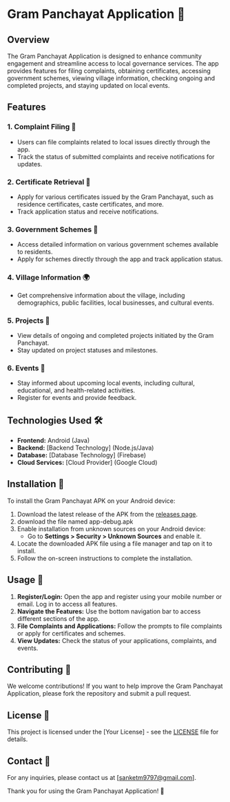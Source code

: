 # Gram Panchayat Application 🌾

## Overview
The Gram Panchayat Application is designed to enhance community engagement and streamline access to local governance services. The app provides features for filing complaints, obtaining certificates, accessing government schemes, viewing village information, checking ongoing and completed projects, and staying updated on local events.

## Features

### 1. Complaint Filing 📝
- Users can file complaints related to local issues directly through the app.
- Track the status of submitted complaints and receive notifications for updates.

### 2. Certificate Retrieval 📄
- Apply for various certificates issued by the Gram Panchayat, such as residence certificates, caste certificates, and more.
- Track application status and receive notifications.

### 3. Government Schemes 💼
- Access detailed information on various government schemes available to residents.
- Apply for schemes directly through the app and track application status.

### 4. Village Information 🌍
- Get comprehensive information about the village, including demographics, public facilities, local businesses, and cultural events.

### 5. Projects 🚧
- View details of ongoing and completed projects initiated by the Gram Panchayat.
- Stay updated on project statuses and milestones.

### 6. Events 🎉
- Stay informed about upcoming local events, including cultural, educational, and health-related activities.
- Register for events and provide feedback.

## Technologies Used 🛠️
- **Frontend:** Android (Java)
- **Backend:** [Backend Technology] (Node.js/Java)
- **Database:** [Database Technology] (Firebase)
- **Cloud Services:** [Cloud Provider] (Google Cloud)

## Installation 📲

To install the Gram Panchayat APK on your Android device:

1. Download the latest release of the APK from the [releases page](https://github.com/sanket96s/Panchayat-Hub/blob/main/app-debug.apk).
2. download the file named app-debug.apk
3. Enable installation from unknown sources on your Android device:
   - Go to **Settings > Security > Unknown Sources** and enable it.
4. Locate the downloaded APK file using a file manager and tap on it to install.
5. Follow the on-screen instructions to complete the installation.

## Usage 🚀

1. **Register/Login:** Open the app and register using your mobile number or email. Log in to access all features.
2. **Navigate the Features:** Use the bottom navigation bar to access different sections of the app.
3. **File Complaints and Applications:** Follow the prompts to file complaints or apply for certificates and schemes.
4. **View Updates:** Check the status of your applications, complaints, and events.

## Contributing 🤝
We welcome contributions! If you want to help improve the Gram Panchayat Application, please fork the repository and submit a pull request.

## License 📝
This project is licensed under the [Your License] - see the [LICENSE](LICENSE) file for details.

## Contact 📧
For any inquiries, please contact us at [sanketm9797@gmail.com].

Thank you for using the Gram Panchayat Application! 🌟
